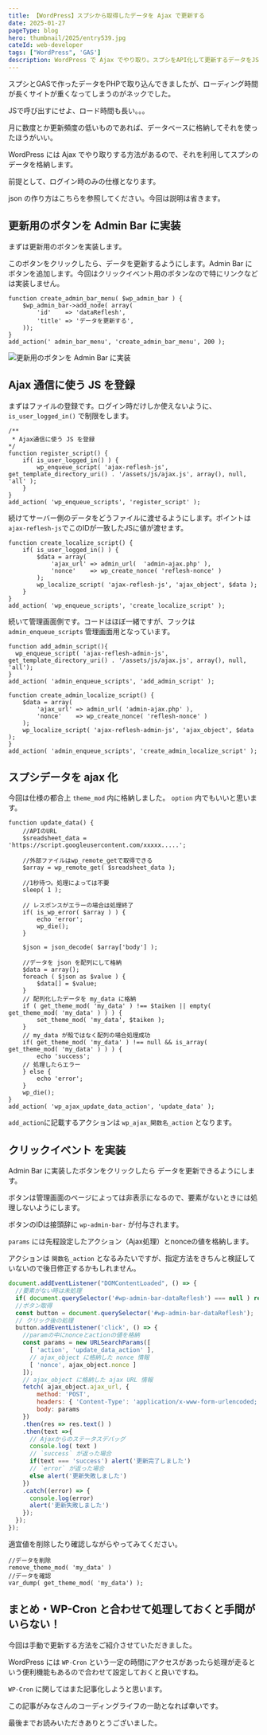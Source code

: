 ```yaml
---
title: 【WordPress】スプシから取得したデータを Ajax で更新する
date: 2025-01-27
pageType: blog
hero: thumbnail/2025/entry539.jpg
cateId: web-developer
tags: ["WordPress", 'GAS']
description: WordPress で Ajax でやり取り。スプシをAPI化して更新するデータをJSONで取得しDBに格納します。
---
```

スプシとGASで作ったデータをPHPで取り込んできましたが、ローディング時間が長くサイトが重くなってしまうのがネックでした。

JSで呼び出すにせよ、ロード時間も長い。。。

月に数度とか更新頻度の低いものであれば、データベースに格納してそれを使ったほうがいい。

WordPress には Ajax でやり取りする方法があるので、それを利用してスプシのデータを格納します。

<prof></prof>

前提として、ログイン時のみの仕様となります。

json の作り方はこちらを参照してください。今回は説明は省きます。

<card id="/blogs/entry481/"></card>

## 更新用のボタンを Admin Bar に実装
まずは更新用のボタンを実装します。

このボタンをクリックしたら、データを更新するようにします。Admin Bar にボタンを追加します。今回はクリックイベント用のボタンなので特にリンクなどは実装しません。
```PHP:title=function.php
function create_admin_bar_menu( $wp_admin_bar ) {
	$wp_admin_bar->add_node( array(
		'id'    => 'dataReflesh',
		'title' => 'データを更新する',
	));
}
add_action(' admin_bar_menu', 'create_admin_bar_menu', 200 );
```

![更新用のボタンを Admin Bar に実装](./images/2025/01/entry539-1.jpg)
## Ajax 通信に使う JS を登録

まずはファイルの登録です。ログイン時だけしか使えないように、`is_user_logged_in()` で制限をします。

```PHP:title=function.php
/**
 * Ajax通信に使う JS を登録
*/
function register_script() {
	if( is_user_logged_in() ) {
		wp_enqueue_script( 'ajax-reflesh-js', get_template_directory_uri() . '/assets/js/ajax.js', array(), null, 'all' );
	}
}
add_action( 'wp_enqueue_scripts', 'register_script' );
```

続けてサーバー側のデータをどうファイルに渡せるようにします。ポイントは`ajax-reflesh-js`でこのIDが一致したJSに値が渡せます。
```PHP:title=function.php
function create_localize_script() {
	if( is_user_logged_in() ) {
		$data = array(
			'ajax_url' => admin_url(  'admin-ajax.php' ),
			'nonce'    => wp_create_nonce( 'reflesh-nonce' )
		);
		wp_localize_script( 'ajax-reflesh-js', 'ajax_object', $data );
	}
}
add_action( 'wp_enqueue_scripts', 'create_localize_script' );
```
続いて管理画面側です。コードはほぼ一緒ですが、フックは `admin_enqueue_scripts` 管理画面用となっています。
```PHP:title=function.php
function add_admin_script(){
  wp_enqueue_script( 'ajax-reflesh-admin-js', get_template_directory_uri() . '/assets/js/ajax.js', array(), null, 'all');
}
add_action( 'admin_enqueue_scripts', 'add_admin_script' );

function create_admin_localize_script() {
	$data = array(
		'ajax_url' => admin_url( 'admin-ajax.php' ),
		'nonce'    => wp_create_nonce( 'reflesh-nonce' )
	);
	wp_localize_script( 'ajax-reflesh-admin-js', 'ajax_object', $data );
}
add_action( 'admin_enqueue_scripts', 'create_admin_localize_script' );
```
## スプシデータを ajax 化
今回は仕様の都合上 `theme_mod` 内に格納しました。 `option` 内でもいいと思います。
```PHP:title=function.php
function update_data() {
	//APIのURL
	$sreadsheet_data = 'https://script.googleusercontent.com/xxxxx.....';

	//外部ファイルはwp_remote_getで取得できる
	$array = wp_remote_get( $sreadsheet_data );

	//1秒待つ。処理によっては不要
	sleep( 1 );

	// レスポンスがエラーの場合は処理終了
	if( is_wp_error( $array ) ) {
		echo 'error';
		wp_die();
	}

	$json = json_decode( $array['body'] );

	//データを json を配列にして格納
	$data = array();
	foreach ( $json as $value ) {
		$data[] = $value;
	}
	// 配列化したデータを my_data に格納
	if ( get_theme_mod( 'my_data' ) !== $taiken || empty( get_theme_mod( 'my_data' ) ) ) {
		set_theme_mod( 'my_data', $taiken );
	}
	// my_data が殻ではなく配列の場合処理成功
	if( get_theme_mod( 'my_data' ) !== null && is_array( get_theme_mod( 'my_data' ) ) ) {
		echo 'success';
	// 処理したらエラー
	} else {
		echo 'error';
	}
	wp_die();
}
add_action( 'wp_ajax_update_data_action', 'update_data' );
```
`add_action`に記載するアクションは `wp_ajax_関数名_action` となります。

## クリックイベント を実装
Admin Bar に実装したボタンをクリックしたら データを更新できるようにします。

ボタンは管理画面のページによっては非表示になるので、要素がないときには処理しないようにします。

ボタンのIDは接頭辞に `wp-admin-bar-` が付与されます。

`params` には先程設定したアクション（Ajax処理）とnonceの値を格納します。

アクションは `関数名_action` となるみたいですが、指定方法をきちんと検証していないので後日修正するかもしれません。

```js:title=ajax.js
document.addEventListener("DOMContentLoaded", () => {
  //要素がない時は未処理
  if( document.querySelector('#wp-admin-bar-dataReflesh') === null ) return;
  //ボタン取得
  const button = document.querySelector('#wp-admin-bar-dataReflesh');
  // クリック後の処理
  button.addEventListener('click', () => {
    //paramの中にnonceとactionの値を格納
    const params = new URLSearchParams([
      [ 'action', 'update_data_action' ],
      // ajax_object に格納した nonce 情報
      [ 'nonce', ajax_object.nonce ]
    ]);
    // ajax_object に格納した ajax URL 情報
    fetch( ajax_object.ajax_url, {
        method: 'POST',
        headers: { 'Content-Type': 'application/x-www-form-urlencoded; charset=UTF-8' },
        body: params
    })
    .then(res => res.text() )
    .then(text =>{
      // Ajaxからのステータスデバッグ
      console.log( text )
      // `success` が返った場合
      if(text === 'success') alert('更新完了しました')
      // `error` が返った場合
      else alert('更新失敗しました')
    })
    .catch((error) => {
      console.log(error)
      alert('更新失敗しました')
    });
  });
});
```
適宜値を削除したり確認しながらやってみてください。
```php:title=function.php
//データを削除
remove_theme_mod( 'my_data' )
//データを確認
var_dump( get_theme_mod( 'my_data') );
```
## まとめ・WP-Cron と合わせて処理しておくと手間がいらない！
今回は手動で更新する方法をご紹介させていただきました。

WordPress には `WP-Cron` という一定の時間にアクセスがあったら処理が走るという便利機能もあるので合わせて設定しておくと良いですね。

`WP-Cron` に関してはまた記事化しようと思います。

この記事がみなさんのコーディングライフの一助となれば幸いです。

最後までお読みいただきありとうございました。
